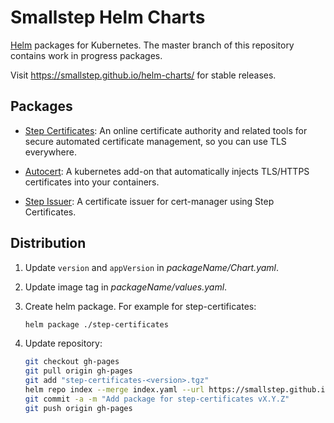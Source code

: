 # Smallstep Helm Charts

[Helm](https://helm.sh) packages for Kubernetes. The master branch of this
repository contains work in progress packages.

Visit https://smallstep.github.io/helm-charts/ for stable releases.

## Packages

* [Step Certificates](./step-certificates/README.md): An online certificate authority and
  related tools for secure automated certificate management, so you can use TLS
  everywhere.

* [Autocert](./autocert/README.md): A kubernetes add-on that automatically
  injects TLS/HTTPS certificates into your containers.

* [Step Issuer](./step-issuer/README.md): A certificate issuer for cert-manager
  using Step Certificates.

## Distribution

1. Update `version` and `appVersion` in _packageName/Chart.yaml_.

2. Update image tag in _packageName/values.yaml_.

3. Create helm package. For example for step-certificates:

   ```sh
   helm package ./step-certificates
   ```

4. Update repository:

   ```sh
   git checkout gh-pages
   git pull origin gh-pages
   git add "step-certificates-<version>.tgz"
   helm repo index --merge index.yaml --url https://smallstep.github.io/helm-charts/ .
   git commit -a -m "Add package for step-certificates vX.Y.Z"
   git push origin gh-pages
   ```
